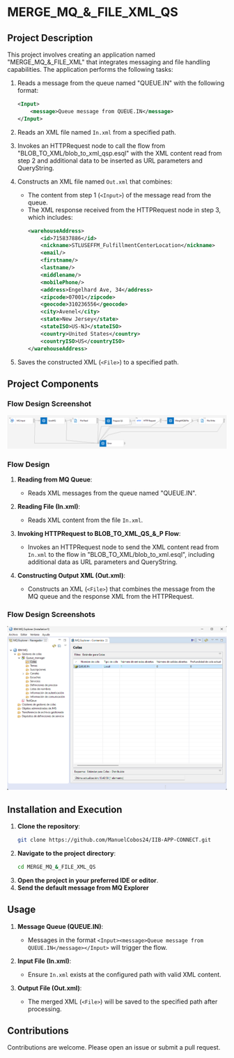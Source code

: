 # MERGE_MQ_&_FILE_XML_QS

## Project Description

This project involves creating an application named "MERGE_MQ_&_FILE_XML" that integrates messaging and file handling capabilities. The application performs the following tasks:

1. Reads a message from the queue named "QUEUE.IN" with the following format:
   ```xml
   <Input>
       <message>Queue message from QUEUE.IN</message>
   </Input>
   ```

2. Reads an XML file named `In.xml` from a specified path.
   
3. Invokes an HTTPRequest node to call the flow from "BLOB_TO_XML/blob_to_xml_qsp.esql" with the XML content read from step 2 and additional data to be inserted as URL parameters and QueryString.

4. Constructs an XML file named `Out.xml` that combines:
   - The content from step 1 (`<Input>`) of the message read from the queue.
   - The XML response received from the HTTPRequest node in step 3, which includes:
     ```xml
     <warehouseAddress>
         <id>715837886</id>
         <nickname>STLUSEFFM_FulfillmentCenterLocation</nickname>
         <email/>
         <firstname/>
         <lastname/>
         <middlename/>
         <mobilePhone/>
         <address>Engelhard Ave, 34</address>
         <zipcode>07001</zipcode>
         <geocode>310236556</geocode>
         <city>Avenel</city>
         <state>New Jersey</state>
         <stateISO>US-NJ</stateISO>
         <country>United States</country>
         <countryISO>US</countryISO>
     </warehouseAddress>
     ```

5. Saves the constructed XML (`<File>`) to a specified path.

## Project Components

### Flow Design Screenshot

![Flow Design](../images/merge_mq_&_file_xml_qs.png)

### Flow Design

1. **Reading from MQ Queue**:
   - Reads XML messages from the queue named "QUEUE.IN".

2. **Reading File (In.xml)**:
   - Reads XML content from the file `In.xml`.

3. **Invoking HTTPRequest to BLOB_TO_XML_QS_&_P Flow**:
   - Invokes an HTTPRequest node to send the XML content read from `In.xml` to the flow in "BLOB_TO_XML/blob_to_xml.esql", including additional data as URL parameters and QueryString.

4. **Constructing Output XML (Out.xml)**:
   - Constructs an XML (`<File>`) that combines the message from the MQ queue and the response XML from the HTTPRequest.

### Flow Design Screenshots

![MQ Configuration](../images/mq_explorer_queue_in.png)

## Installation and Execution

1. **Clone the repository**:
    ```sh
    git clone https://github.com/ManuelCobos24/IIB-APP-CONNECT.git
    ```
2. **Navigate to the project directory**:
    ```sh
    cd MERGE_MQ_&_FILE_XML_QS
    ```
3. **Open the project in your preferred IDE or editor**.
4. **Send the default message from MQ Explorer**

## Usage

1. **Message Queue (QUEUE.IN)**:
   - Messages in the format `<Input><message>Queue message from QUEUE.IN</message></Input>` will trigger the flow.

2. **Input File (In.xml)**:
   - Ensure `In.xml` exists at the configured path with valid XML content.

3. **Output File (Out.xml)**:
   - The merged XML (`<File>`) will be saved to the specified path after processing.

## Contributions

Contributions are welcome. Please open an issue or submit a pull request.